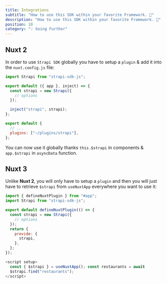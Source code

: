 ```yaml
---
title: Integrations
subtitle: "How to use this SDK within your favorite Framework. 🚀"
description: "How to use this SDK within your favorite Framework. 🚀"
position: 10
category: "💡 Going Further"
---
```


## Nuxt 2

In order to use `Strapi SDK` globally you have to setup a `plugin` & add it into the `nuxt.config.js` file:

```js [~/plugins/strapi.js]
import Strapi from "strapi-sdk-js";

export default ({ app }, inject) => {
  const strapi = new Strapi({
    // options
  });

  inject("strapi", strapi);
};
```

```js [nuxt.config.js]
export default {
  // ...
  plugins: ["~/plugins/strapi"],
};
```

You can now use it globally thanks `this.$strapi` in components & `app.$strapi` in `asyncData` function.

## Nuxt 3

Unlike **Nuxt 2**, you will only have to setup a `plugin` and then you will just have to retrieve `$strapi` from `useNuxtApp` everywhere you want to use it:

```js [~/plugins/strapi.js]
import { defineNuxtPlugin } from "#app";
import Strapi from "strapi-sdk-js";

export default defineNuxtPlugin(() => {
  const strapi = new Strapi({
    // options
  });
  return {
    provide: {
      strapi,
    },
  };
});
```

```js
<script setup>
  const { $strapi } = useNuxtApp(); const restaurants = await
  $strapi.find("restaurants");
</script>
```
